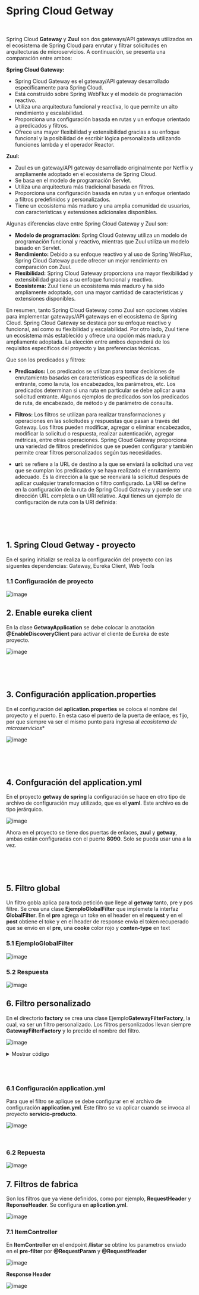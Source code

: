 # Spring Cloud Getway

<br>

Spring Cloud **Gateway** y **Zuul** son dos gateways/API gateways utilizados en el ecosistema de Spring Cloud para enrutar y filtrar solicitudes en arquitecturas de microservicios. A continuación, se presenta una comparación entre ambos:

**Spring Cloud Gateway:**

  - Spring Cloud Gateway es el gateway/API gateway desarrollado específicamente para Spring Cloud.
  - Está construido sobre Spring WebFlux y el modelo de programación reactivo.
  - Utiliza una arquitectura funcional y reactiva, lo que permite un alto rendimiento y escalabilidad.
  - Proporciona una configuración basada en rutas y un enfoque orientado a predicados y filtros.
  - Ofrece una mayor flexibilidad y extensibilidad gracias a su enfoque funcional y la posibilidad de escribir lógica personalizada utilizando funciones lambda y el operador Reactor.

**Zuul:**

  - Zuul es un gateway/API gateway desarrollado originalmente por Netflix y ampliamente adoptado en el ecosistema de Spring Cloud.
  - Se basa en el modelo de programación Servlet.
  - Utiliza una arquitectura más tradicional basada en filtros.
  - Proporciona una configuración basada en rutas y un enfoque orientado a filtros predefinidos y personalizados.
  - Tiene un ecosistema más maduro y una amplia comunidad de usuarios, con características y extensiones adicionales disponibles.
  
  Algunas diferencias clave entre Spring Cloud Gateway y Zuul son:

  - **Modelo de programación:** Spring Cloud Gateway utiliza un modelo de programación funcional y reactivo, mientras que Zuul utiliza un modelo basado en Servlet.
  - **Rendimiento:** Debido a su enfoque reactivo y al uso de Spring WebFlux, Spring Cloud Gateway puede ofrecer un mejor rendimiento en comparación con Zuul.
  - **Flexibilidad:** Spring Cloud Gateway proporciona una mayor flexibilidad y extensibilidad gracias a su enfoque funcional y reactivo.
  - **Ecosistema:** Zuul tiene un ecosistema más maduro y ha sido ampliamente adoptado, con una mayor cantidad de características y extensiones disponibles.
    
En resumen, tanto Spring Cloud Gateway como Zuul son opciones viables para implementar gateways/API gateways en el ecosistema de Spring Cloud. Spring Cloud Gateway se destaca por su enfoque reactivo y funcional, así como su flexibilidad y escalabilidad. Por otro lado, Zuul tiene un ecosistema más establecido y ofrece una opción más madura y ampliamente adoptada. La elección entre ambos dependerá de los requisitos específicos del proyecto y las preferencias técnicas.

Que son los predicados y filtros:

  - **Predicados:** Los predicados se utilizan para tomar decisiones de enrutamiento basadas en características específicas de la solicitud entrante, como la ruta, los encabezados, los parámetros, etc. Los predicados determinan si una ruta en particular se debe aplicar a una solicitud entrante. Algunos ejemplos de predicados son los predicados de ruta, de encabezado, de método y de parámetro de consulta.

  - **Filtros:** Los filtros se utilizan para realizar transformaciones y operaciones en las solicitudes y respuestas que pasan a través del Gateway. Los filtros pueden modificar, agregar o eliminar encabezados, modificar la solicitud o respuesta, realizar autenticación, agregar métricas, entre otras operaciones. Spring Cloud Gateway proporciona una variedad de filtros predefinidos que se pueden configurar y también permite crear filtros personalizados según tus necesidades.

   - **uri:** se refiere a la URL de destino a la que se enviará la solicitud una vez que se cumplan los predicados y se haya realizado el enrutamiento adecuado. Es la dirección a la que se reenviará la solicitud después de aplicar cualquier transformación o filtro configurado.
     La URI se define en la configuración de la ruta de Spring Cloud Gateway y puede ser una dirección URL completa o un URI 
relativo. Aquí tienes un ejemplo de configuración de ruta con la URI definida:

<br>
<br>
<br>

## 1. Spring Cloud Getway - proyecto

En el spring initializr se realiza la configuración del proyecto con las siguentes dependencias: Gateway, Eureka Client, Web Tools

### 1.1 Configuración de proyecto

![image](https://github.com/crodrigr/microservicios-spring-boot-confenalco/assets/31961588/77a86fc1-0700-4f48-a72c-f3ba000dd45c)

## 2. Enable eureka client

En la clase **GetwayApplication** se debe colocar la anotación **@EnableDiscoveryClient** para activar el cliente de Eureka de este proyecto. 

![image](https://github.com/crodrigr/microservicios-spring-boot-confenalco/assets/31961588/22485032-1c0e-4ef3-9e03-75212ec94f2b)

<br>
<br>
<br>

## 3. Configuración application.properties

En el configuración del **aplication.properties** se coloca el nombre del proyecto y el puerto. En esta caso el puerto de la puerta de enlace, es fijo, por que siempre va ser el mismo punto para ingresa al *ecosistema de microservicios**

![image](https://github.com/crodrigr/microservicios-spring-boot-confenalco/assets/31961588/ee6c967c-11e1-48d9-bfa8-258b635f8c73)

<br>
<br>
<br>

## 4. Confguración del application.yml

En el proyecto **getway de spring** la configuración se hace en otro tipo de archivo de configuración muy utilizado, que es el **yaml**. Este archivo es de tipo jerárquico.  

![image](https://github.com/crodrigr/microservicios-spring-boot-confenalco/assets/31961588/e1f15677-94a7-449e-bb80-7cc15cf138e1)

Ahora en el proyecto se tiene dos puertas de enlaces, **zuul** y **getway**, ambas están configuradas con el puerto **8090**. Solo se pueda usar una a la vez. 

<br>
<br>
<br>

## 5. Filtro global

Un filtro gobla aplica para toda petición que llege al **getway** tanto, pre y pos filtre. Se crea una clase **EjemploGlobalFilter** que implemete la interfaz **GlobalFilter**. En el **pre** agrega un toke en el header en el **request** y en el **post** obtiene el toke y en el header de response envia el token recuperado que se envio en el **pre**, una **cooke** color rojo y **conten-type** en text

### 5.1 EjemploGlobalFilter

![image](https://github.com/crodrigr/microservicios-spring-boot-confenalco/assets/31961588/95a61148-4932-4aea-a359-8098e691415e)

### 5.2 Respuesta 

![image](https://github.com/crodrigr/microservicios-spring-boot-confenalco/assets/31961588/2d5c172c-9952-41e6-830e-641390ff160f)


## 6. Filtro personalizado

En el directorio **factory** se crea una clase Ejemplo**GatewayFilterFactory**, la cual, va ser un filtro personalizado. Los filtros personlizados llevan siempre **GatewayFilterFactory** y lo precide el nombre del filtro. 

![image](https://github.com/crodrigr/microservicios-spring-boot-confenalco/assets/31961588/591824c3-6bf7-47f7-b919-06a73d510a49)

<details><summary>Mostrar código</summary>
<p>

```java {style="background-color: #ffffff;"}
package com.comfenalco.microservicio.getway.filters.factory;

import java.util.Arrays;
import java.util.List;
import java.util.Optional;

import org.slf4j.Logger;
import org.slf4j.LoggerFactory;
import org.springframework.cloud.gateway.filter.GatewayFilter;
import org.springframework.cloud.gateway.filter.factory.AbstractGatewayFilterFactory;
import org.springframework.http.ResponseCookie;
import org.springframework.stereotype.Component;

import reactor.core.publisher.Mono;

@Component
public class EjemploGatewayFilterFactory extends AbstractGatewayFilterFactory<EjemploGatewayFilterFactory.Configuracion>{

	private final Logger logger = LoggerFactory.getLogger(EjemploGatewayFilterFactory.class);
	
	
	public EjemploGatewayFilterFactory() {
		super(Configuracion.class);
	}

	@Override
	public GatewayFilter apply(Configuracion config) {
		return (exchange, chain) -> {
	
			logger.info("ejecutando pre gateway filter factory: " + config.mensaje);
			return chain.filter(exchange).then(Mono.fromRunnable(() -> {
				
				Optional.ofNullable(config.cookieValor).ifPresent(cookie -> {
					exchange.getResponse().addCookie(ResponseCookie.from(config.cookieNombre, cookie).build());
				});
				
				logger.info("ejecutando post gateway filter factory: " + config.mensaje);
				
			}));
		};
	}
	

	@Override
	public String name() {
		return "EjemploCookie";
	}

	@Override
	public List<String> shortcutFieldOrder() {
		return Arrays.asList("mensaje", "cookieNombre", "cookieValor");
	}

	public static class Configuracion {

		private String mensaje;
		private String cookieValor;
		private String cookieNombre;
		public String getMensaje() {
			return mensaje;
		}
		public void setMensaje(String mensaje) {
			this.mensaje = mensaje;
		}
		public String getCookieValor() {
			return cookieValor;
		}
		public void setCookieValor(String cookieValor) {
			this.cookieValor = cookieValor;
		}
		public String getCookieNombre() {
			return cookieNombre;
		}
		public void setCookieNombre(String cookieNombre) {
			this.cookieNombre = cookieNombre;
		}
		
		
	}

}



```
</p>
</details>

<br>
<br>
<br>

### 6.1 Configuración application.yml

Para que el filtro se aplique se debe configurar en el archivo de configuración **application.yml**. Este filtro se va aplicar cuando se invoca al proyecto **servicio-producto**. 

![image](https://github.com/crodrigr/microservicios-spring-boot-confenalco/assets/31961588/a08166fd-3427-41d4-ba33-264c8eea9ab0)

<br>

### 6.2 Repuesta

![image](https://github.com/crodrigr/microservicios-spring-boot-confenalco/assets/31961588/23424e65-d170-4005-a318-9a18e0abb9d8)


## 7. Filtros de fabrica

Son los filtros que ya viene definidos, como por ejemplo, **RequestHeader** y **ReponseHeader**. Se configura en **aplication.yml**. 


![image](https://github.com/crodrigr/microservicios-spring-boot-confenalco/assets/31961588/9df0e615-ad7a-4d68-963e-48af6bf497f3)

### 7.1 ItemController

En **ItemController** en el endpoint **/listar** se obtine los parametros enviado en el **pre-filter** por **@RequestParam** y **@RequestHeader**

![image](https://github.com/crodrigr/microservicios-spring-boot-confenalco/assets/31961588/0fd47c16-a2a5-4517-b5ea-0f0b554e3065)

**Response Header**

![image](https://github.com/crodrigr/microservicios-spring-boot-confenalco/assets/31961588/d5b7e44b-eaaf-41cc-b047-dfeedb4bf58f)

